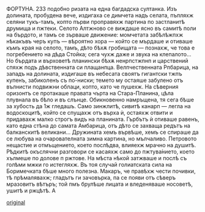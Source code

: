 ﻿ФОРТУНА.
233
подобно ризата на една багдадска султанка. Изъ долината, пробудена вече, издигаха се димчета надъ селата, пъпляхж селяни тукъ-тамъ, копто първи проправяхж партина по застланитѣ друмища и пжтеки. Селото Алтжново се виждаше ясно въ самитѣ поли на бърдото, и тамъ се зърваше движение: момчетата забѣлѣжпхж нѣкакъвъ черъ купъ — вѣроятно хора — който се мърдаше и отиваше къмъ края на селото, тамъ, дѣто бѣхѫ гробищата — познахж, че това е погребението на дѣда Стойка; сега чухж даже и звука на клепалото... Но бърдата и върховетѣ планински бѣхѫ ненрпстжпнп и царствений спяхж подъ дѣвственната си плащанпца. Велпчественната Рпбарица, на западъ на долината, издигаше въ небесата своятъ гигантски тжпъ купенъ, забиколенъ съ по́-ниски; темето му остаяше забулено отъ вълнисти подвижни облаци, копто, като че пушехж. На сѣверния оризонтъ се протакаше правата чърта на Стара-Планина, цѣла плувнала въ бѣло и въ слънце. Обикновенно намръщена, тя сега бѣше за хубость да 1ж гледашъ. Само зинжлитѣ, сивитѣ канарп — легла на водоскоцитѣ, който се спущахж отъ върха ѝ, остаяхж отвити и придавахж малко строгъ видъ на планината. Гърбътъ ѝ отиваше равенъ, като една стѣна до самата Амбарица, отъ дѣто се захваща редътъ на балканскитѣ великани...
Дружината хемъ вървѣше, хемъ се спираше да се любува на очарователната зимна картина, но мълчаливо. Петровото нещастие и отмъщението, което послѣдва, влияехж мрачно на душитѣ. Рѣдкитѣ окъслячни разговори се касаяхж само до пжтува́нието, което хълмеше по долове п ржтове. На мѣста нѣкой затжваше и послѣ съ голѣми мжки го истегляхж. Въ тоя случай голиатската сила на Боримечката бѣше много полезна. Макаръ, че правѣхж чести почивки, тѣ прѣмалявахж; гладътъ ги зачовърка, па се появи отъ сѣверъ мразовитъ вѣтъръ; той пмъ брулѣше лицата и вледеняваше носоветѣ, ушитѣ и ржцѣтѣ. А

[original](images/264.jpg)